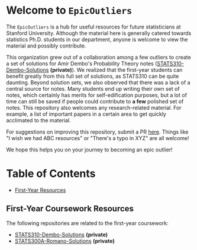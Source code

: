 # Welcome to `EpicOutliers`

The `EpicOutliers` is a hub for useful resources for future statisticians at Stanford University.
Although the material here is generally catered towards statistics Ph.D. students in our department,
anyone is welcome to view the material and possibly contribute.

This organization grew out of a collaboration among a few outliers to create a set of solutions for Amir Dembo's Probability Theory notes ([STATS310-Dembo-Solutions](https://github.com/EpicOutliers/STATS310-Dembo-Solutions) __(private)__).
We realized that the first-year students can benefit greatly from this full set of solutions, as STATS310 can be quite daunting.
Beyond solution sets, we also observed that there was a lack of a central source for notes.
Many students end up writing their own set of notes, which certainly has merits for self-edification purposes, 
but a lot of time can still be saved if people could contribute to __a few__ polished set of notes.
This repository also welcomes any research-related material. 
For example, a list of important papers in a certain area to get quickly acclimated to the material.

For suggestions on improving this repository, submit a PR [here](https://github.com/EpicOutliers/.github/pulls). Things like "I wish we had ABC resources" or "There's a typo in XYZ" are all welcome!

We hope this helps you on your journey to becoming an epic outlier!

# Table of Contents

- [First-Year Resources](#fyr)

## First-Year Coursework Resources <a name="fyr"></a>

The following repositories are related to the first-year coursework:

- [STATS310-Dembo-Solutions](https://github.com/EpicOutliers/STATS310-Dembo-Solutions) __(private)__
- [STATS300A-Romano-Solutions](https://github.com/EpicOutliers/STATS300A-Romano-Solutions) __(private)__

